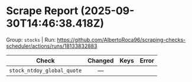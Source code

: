 # Scrape Report (2025-09-30T14:46:38.418Z)

Group: `stocks`  |  Run: https://github.com/AlbertoRoca96/scraping-checks-scheduler/actions/runs/18133832883

| Check | Changed | Keys | Error |
|---|:---:|:--|:--|
| `stock_ntdoy_global_quote` | — |  |  |

